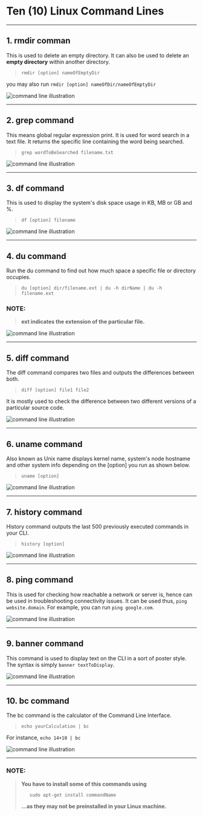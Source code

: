 
# **Ten (10) Linux Command Lines**

---

## 1. rmdir comman


This is used to delete an empty directory. It can also be used to delete an **empty directory** within another directory.

>
>	`rmdir [option] nameOfEmptyDir`
>

you may also run `rmdir [option] nameOfDir/nameOfEmptyDir`

![command line illustration](cmd_line1_rmdir.png)

---

## 2. grep command

This means global regular expression print. It is used for word search in a text file.  It returns the specific line containing the word being searched.

>
>	`grep wordToBeSearched filename.txt`
>

![command line illustration](cmd_line2_grep.png)

---

## 3. df command

This is used to display the system's disk space usage in KB, MB or GB and %.

>
>	`df [option] filename`
>

![command line illustration](cmd_line3_df.png)

---

## 4. du command

Run the du command to find out how much space a specific file or directory occupies.

>
>	`du [option] dir/filename.ext | du -h dirName | du -h filename.ext`
>

### NOTE: 
>
> **ext indicates the extension of the particular file.**
>

![command line illustration](cmd_line4_du.png)

---

## 5. diff command

The diff command compares two files and outputs the differences between both.

>
>	`diff [option] file1 file2`
>

It is mostly used to check the difference between two different versions of a particular source code.

![command line illustration](cmd_line5_diff.png)

---

## 6. uname command

Also known as Unix name displays kernel name, system's node hostname and other system info depending on the [option] you run as shown below.

>
>	`uname [option]`
>

![command line illustration](cmd_line6_uname.png)

---

## 7. history command

History command outputs the last 500 previously executed commands in your CLI.

>
>	`history [option]`
>

 ![command line illustration](cmd_line7_history.png)

---

## 8. ping command

This is used for checking how reachable a network or server is, hence can be used in troubleshooting connectivity issues. It can be used thus, `ping website.domain`.   For example, you can run `ping google.com`.

 ![command line illustration](cmd_line8_ping.png)

---


## 9. banner command

This command is used to display text on the CLI in a sort of poster style.   The syntax is simply	`banner textToDisplay`.

 ![command line illustration](cmd_line9_banner.png)

---


## 10. bc command

The bc command is the calculator of the Command Line Interface.

>
>	`echo yourCalculation | bc`
>

For instance, `echo 14+10 | bc`

 ![command line illustration](cmd_line10_bc.png)

---

### NOTE:
>
>	**You have to install some of this commands using** 
>
>        sudo apt-get install commandName
>
> **...as they may not be preinstalled in your Linux machine.**
>


